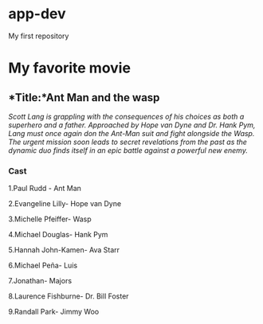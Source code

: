 # app-dev
My first repository
# My favorite movie
## *Title:***Ant Man and the wasp**
*Scott Lang is grappling with the consequences of his choices as both a superhero and a father. Approached by Hope van Dyne and Dr. Hank Pym, Lang must once again don the Ant-Man suit and fight alongside the Wasp. The urgent mission soon leads to secret revelations from the past as the dynamic duo finds itself in an epic battle against a powerful new enemy.*
### **Cast**
1.Paul Rudd - Ant Man

2.Evangeline Lilly- Hope van Dyne

3.Michelle Pfeiffer- Wasp

4.Michael Douglas- Hank Pym

5.Hannah John-Kamen- Ava Starr

6.Michael Peña- Luis

7.Jonathan- Majors

8.Laurence Fishburne- Dr. Bill Foster

9.Randall Park- Jimmy Woo


